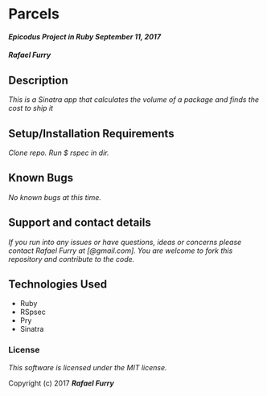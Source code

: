 # Parcels

#### _Epicodus Project in Ruby September 11, 2017_

#### _**Rafael Furry**_

## Description

_This is a Sinatra app that calculates the volume of a package and finds the cost to ship it_

## Setup/Installation Requirements

_Clone repo. Run $ rspec in dir._

## Known Bugs

_No known bugs at this time._

## Support and contact details

_If you run into any issues or have questions, ideas or concerns please contact Rafael Furry at [@gmail.com]. You are welcome to fork this repository and contribute to the code._

## Technologies Used

* Ruby
* RSpsec
* Pry
* Sinatra

### License

*This software is licensed under the MIT license.*

Copyright (c) 2017 **_Rafael Furry_**
